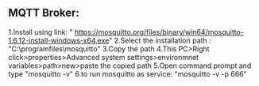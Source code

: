 ## MQTT Broker:
1.Install using  link: " https://mosquitto.org/files/binary/win64/mosquitto-1.6.12-install-windows-x64.exe"
2.Select the installation path : "C:\programfiles\mosquitto"
3.Copy the path
4.This PC>Right click>properties>Advanced system settings>environmnet variables>path>new>paste the copied path
5.Open command prompt and type "mosquitto -v"
6.to run mosquitto as service: "mosquitto -v -p 666"